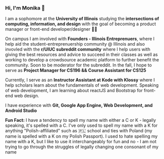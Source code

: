 ### Hi, I'm Monika 👋 

<!--
**mpara0/mpara0** is a ✨ _special_ ✨ repository because its `README.md` (this file) appears on your GitHub profile.
-->
I am a sophomore at the **University of Illinois** studying the **intersections of computing, information, and design** with the goal of becoming a product manager or front-end developer/designer 👩‍💻

On campus I am involved with **Founders - Illinois Entreprenuers**, where I help aid the student-entreprenuership community @ Illinois and also invovled with the **r/UIUC subreddit community** where I help users with giving the best resources and advice to succeed in their classes as well as working to develop a crowdsource academic platform to further benefit the community. Soon to be moderator for the subreddit. In the fall, I hope to serve as **Project Manager for CS196 && Course Assistant for CS125**

Currently, I serve as an **Instructor Assistant at Kode with Klossy** where I help scholars learn about the fundamentals of web development. Speaking of web development, I am learning about reactJS and Bootstrap for front-end web design. 

I have experience with **Git, Google App Engine, Web Development, and Android Studio**

**Fun Fact:** I have a tendency to spell my name with either a C or K - legally speaking, it's spelled with a C. I've only used to spell my name with a K for anything "Polish-affiliated" such as 	🇵🇱 school and ties with Poland (my name is spelled with a K on my Polish Passport). I used to hate spelling my name with a K, but I like to use it interchangeably for fun and no - I am not trying to go through the struggles of legally changing one consonant of my name
